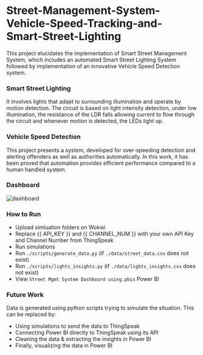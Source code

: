 # Street-Management-System-Vehicle-Speed-Tracking-and-Smart-Street-Lighting
This project elucidates the implementation of Smart Street Management System, which includes an automated Smart Street Lighting System followed by implementation of an innovative Vehicle Speed Detection system. 

### Smart Street Lighting
It involves lights that adapt to surrounding illumination and operate by motion detection. The circuit is based on light intensity detection, under low illumination, the resistance of the LDR falls allowing current to flow through the circuit and whenever motion is detected, the LEDs light up.

### Vehicle Speed Detection
This project presents a system, developed for over-speeding detection and alerting offenders as well as authorities automatically. In this work, it has been proved that automation provides efficient performance compared to a human handled system.

### Dashboard
![dashboard](https://github.com/saifsafsf/Street-Management-System-Vehicle-Speed-Tracking-and-Smart-Street-Lighting/assets/73883918/348bbb14-daa9-4b47-87c7-b34e86eb5c4f)

### How to Run
- Upload simluation folders on Wokwi
- Replace {{ API_KEY }} and {{ CHANNEL_NUM }} with your own API Key and Channel Number from ThingSpeak
- Run simulations
- Run `./scripts/generate_data.py` (if `./data/street_data.csv` does not exist)
- Run `./scripts/lights_insights.py` (if `./data/lights_insights.csv` does not exist)
- View `Street Mgmt System Dashboard using.pbix` Power BI

### Future Work
Data is generated using python scripts trying to simulate the situation. This can be replaced by:
- Using simulations to send the data to ThingSpeak
- Connecting Power BI directly to ThingSpeak using its API
- Cleaning the data & extracting the insights in Power BI
- Finally, visualizing the data in Power BI

